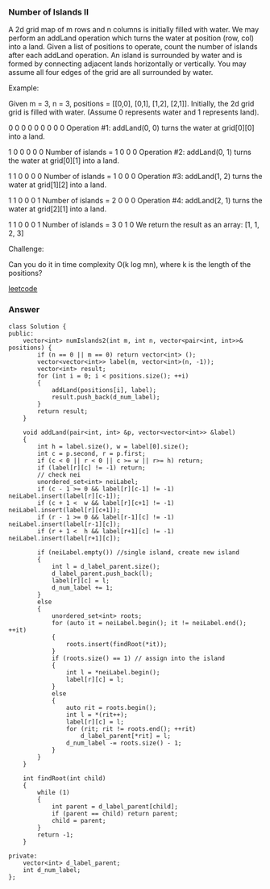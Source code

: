 ### Number of Islands II
A 2d grid map of m rows and n columns is initially filled with water. We may perform an addLand operation which turns the water at position (row, col) into a land. Given a list of positions to operate, count the number of islands after each addLand operation. An island is surrounded by water and is formed by connecting adjacent lands horizontally or vertically. You may assume all four edges of the grid are all surrounded by water.

Example:

Given m = 3, n = 3, positions = [[0,0], [0,1], [1,2], [2,1]].
Initially, the 2d grid grid is filled with water. (Assume 0 represents water and 1 represents land).

0 0 0
0 0 0
0 0 0
Operation #1: addLand(0, 0) turns the water at grid[0][0] into a land.

1 0 0
0 0 0   Number of islands = 1
0 0 0
Operation #2: addLand(0, 1) turns the water at grid[0][1] into a land.

1 1 0
0 0 0   Number of islands = 1
0 0 0
Operation #3: addLand(1, 2) turns the water at grid[1][2] into a land.

1 1 0
0 0 1   Number of islands = 2
0 0 0
Operation #4: addLand(2, 1) turns the water at grid[2][1] into a land.

1 1 0
0 0 1   Number of islands = 3
0 1 0
We return the result as an array: [1, 1, 2, 3]

Challenge:

Can you do it in time complexity O(k log mn), where k is the length of the positions?

[leetcode](https://leetcode.com/problems/number-of-islands-ii/description/)

### Answer
	class Solution {
	public:
	    vector<int> numIslands2(int m, int n, vector<pair<int, int>>& positions) {
	        if (n == 0 || m == 0) return vector<int> ();
	        vector<vector<int>> label(m, vector<int>(n, -1));
	        vector<int> result;
	        for (int i = 0; i < positions.size(); ++i)
	        {
	            addLand(positions[i], label);
	            result.push_back(d_num_label);
	        }
	        return result;
	    }
	    
	    void addLand(pair<int, int> &p, vector<vector<int>> &label)
	    {
	        int h = label.size(), w = label[0].size();
	        int c = p.second, r = p.first;
	        if (c < 0 || r < 0 || c >= w || r>= h) return;
	        if (label[r][c] != -1) return;
	        // check nei
	        unordered_set<int> neiLabel;
	        if (c - 1 >= 0 && label[r][c-1] != -1) neiLabel.insert(label[r][c-1]);
	        if (c + 1 <  w && label[r][c+1] != -1) neiLabel.insert(label[r][c+1]);
	        if (r - 1 >= 0 && label[r-1][c] != -1) neiLabel.insert(label[r-1][c]);
	        if (r + 1 <  h && label[r+1][c] != -1) neiLabel.insert(label[r+1][c]);
	        
	        if (neiLabel.empty()) //single island, create new island
	        {
	            int l = d_label_parent.size();
	            d_label_parent.push_back(l);
	            label[r][c] = l;
	            d_num_label += 1;
	        }
	        else 
	        {
	            unordered_set<int> roots;
	            for (auto it = neiLabel.begin(); it != neiLabel.end(); ++it)
	            {
	                roots.insert(findRoot(*it));
	            }
	            if (roots.size() == 1) // assign into the island
	            {
	                int l = *neiLabel.begin();
	                label[r][c] = l;
	            }
	            else
	            {
	                auto rit = roots.begin();
	                int l = *(rit++);
	                label[r][c] = l;
	                for (rit; rit != roots.end(); ++rit)
	                    d_label_parent[*rit] = l;
	                d_num_label -= roots.size() - 1;
	            }
	        }
	    }
	    
	    int findRoot(int child)
	    {
	        while (1)
	        {
	            int parent = d_label_parent[child];
	            if (parent == child) return parent;
	            child = parent;
	        }
	        return -1;
	    }
	    
	private:
	    vector<int> d_label_parent;
	    int d_num_label;
	};